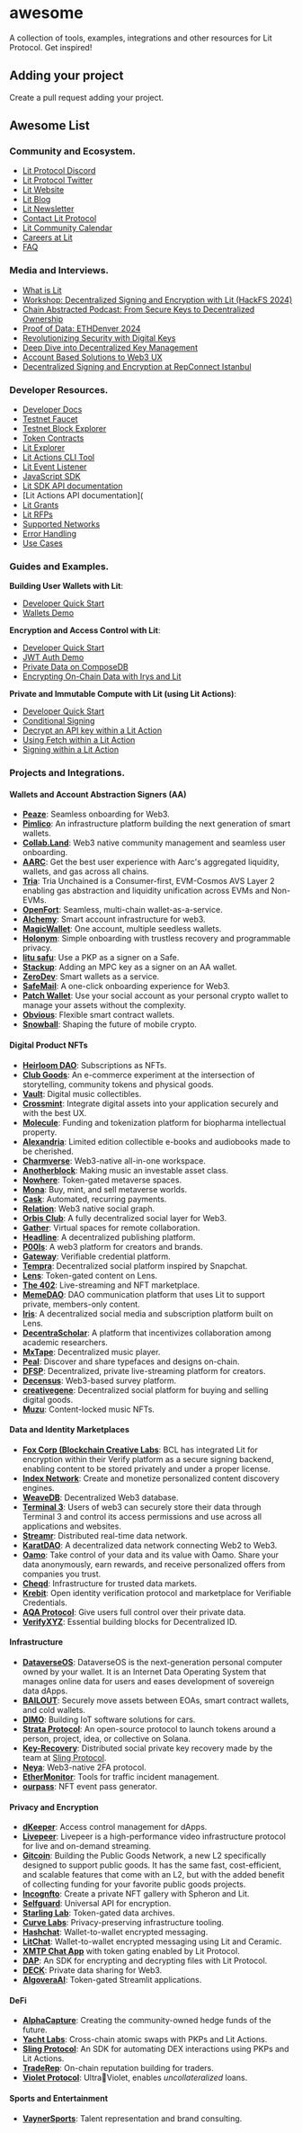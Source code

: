 # awesome
A collection of tools, examples, integrations and other resources for Lit Protocol. Get inspired!

## Adding your project
Create a pull request adding your project.

## Awesome List

### Community and Ecosystem.

- [Lit Protocol Discord](https://discord.gg/GnTtFukpHq)
- [Lit Protocol Twitter](https://twitter.com/LitProtocol)
- [Lit Website](https://litprotocol.com/)
- [Lit Blog](https://spark.litprotocol.com/)
- [Lit Newsletter](https://spark.litprotocol.com/)
- [Contact Lit Protocol](https://docs.google.com/forms/d/e/1FAIpQLScBVsg-NhdMIC1H1mozh2zaVX0V4WtmEPSPrtmqVtnj_3qqNw/viewform)
- [Lit Community Calendar](https://litgateway.com/calendar)
- [Careers at Lit](https://jobs.litprotocol.com/)
- [FAQ](https://developer.litprotocol.com/faq)

### Media and Interviews.

- [What is Lit](https://www.youtube.com/watch?v=Q0J-ujKEyE8)
- [Workshop: Decentralized Signing and Encryption with Lit (HackFS 2024)](https://www.youtube.com/watch?v=llydcD-0E5c)
- [Chain Abstracted Podcast: From Secure Keys to Decentralized Ownership](https://www.youtube.com/watch?v=ccxVOX8Lugw)
- [Proof of Data: ETHDenver 2024](https://x.com/ceramicnetwork/status/1768302036498760058)
- [Revolutionizing Security with Digital Keys](https://www.youtube.com/watch?v=depz01BSu98)
- [Deep Dive into Decentralized Key Management](https://open.spotify.com/episode/2DqeVlR0X5cFJaG7dv5q1X?go=1&sp_cid=d8676d7b41fa10678d8e897f7d366279&utm_source=embed_player_p&utm_medium=desktop&nd=1&dlsi=d28ea5dd49454eee)
- [Account Based Solutions to Web3 UX](https://www.youtube.com/watch?v=AU0Ikky9nME)
- [Decentralized Signing and Encryption at RepConnect Istanbul](https://www.youtube.com/watch?v=qGsQ6_uAQe0)

### Developer Resources.

- [Developer Docs](https://developer.litprotocol.com/)
- [Testnet Faucet](https://chronicle-faucet-app.vercel.app/)
- [Testnet Block Explorer](https://chain.litprotocol.com/)
- [Token Contracts](https://developer.litprotocol.com/resources/contracts)
- [Lit Explorer](https://explorer.litprotocol.com/pkps)
- [Lit Actions CLI Tool](https://developer.litprotocol.com/litactions/getlitcli/)
- [Lit Event Listener](https://developer.litprotocol.com/v3/tools/event-listener)
- [JavaScript SDK](https://github.com/LIT-Protocol/js-sdk)
- [Lit SDK API documentation](https://developer.litprotocol.com/v3/category/api-reference)
- [Lit Actions API documentation](
- [Lit Grants](https://github.com/LIT-Protocol/LitGrants)
- [Lit RFPs](https://github.com/orgs/LIT-Protocol/projects/2)
- [Supported Networks](https://developer.litprotocol.com/resources/supportedChains)
- [Error Handling](https://developer.litprotocol.com/SDK/Explanation/tests)
- [Use Cases](https://developer.litprotocol.com/usecases)

### Guides and Examples. 

**Building User Wallets with Lit**:
- [Developer Quick Start](https://developer.litprotocol.com/v3/sdk/wallets/quick-start)
- [Wallets Demo](https://lit-pkp-auth-demo.vercel.app/)

**Encryption and Access Control with Lit**: 
- [Developer Quick Start](https://developer.litprotocol.com/v3/sdk/access-control/quick-start)
- [JWT Auth Demo](https://developer.litprotocol.com/v3/sdk/access-control/jwt-auth)
- [Private Data on ComposeDB](https://developer.litprotocol.com/v3/integrations/storage/ceramic-example)
- [Encrypting On-Chain Data with Irys and Lit](https://developer.litprotocol.com/v3/integrations/storage/irys)

**Private and Immutable Compute with Lit (using Lit Actions)**: 
- [Developer Quick Start](https://developer.litprotocol.com/v3/sdk/serverless-signing/quick-start)
- [Conditional Signing](https://github.com/LIT-Protocol/developer-guides-code/tree/master/conditional-signing)
- [Decrypt an API key within a Lit Action](https://github.com/LIT-Protocol/developer-guides-code/tree/master/decrypt-api-key-in-action)
- [Using Fetch within a Lit Action](https://github.com/LIT-Protocol/developer-guides-code/tree/master/lit-action-using-fetch)
- [Signing within a Lit Action](https://developer.litprotocol.com/v3/sdk/serverless-signing/combining-signatures)
  

### Projects and Integrations.

#### Wallets and Account Abstraction Signers (AA)

- **[Peaze](https://www.peaze.com/)**: Seamless onboarding for Web3.
- **[Pimlico](https://docs.pimlico.io/how-to/integrations/lit-protocol)**: An infrastructure platform building the next generation of smart wallets.
- **[Collab.Land](https://www.collab.land/)**: Web3 native community management and seamless user onboarding.
- **[AARC](https://www.aarc.xyz/)**: Get the best user experience with Aarc's aggregated liquidity, wallets, and gas across all chains.
- **[Tria](https://tria.so/)**: Tria Unchained is a Consumer-first, EVM-Cosmos AVS Layer 2 enabling gas abstraction and liquidity unification across EVMs and Non-EVMs.
- **[OpenFort](https://www.openfort.xyz/)**: Seamless, multi-chain wallet-as-a-service.
- **[Alchemy](https://www.alchemy.com/embedded-accounts)**: Smart account infrastructure for web3.
- **[MagicWallet](https://github.com/DustilDawn/Magic)**: One account, multiple seedless wallets.
- **[Holonym](https://holonym.id/)**: Simple onboarding with trustless recovery and programmable privacy.
- **[litu safu](https://ethglobal.com/showcase/litu-safu-m9tja)**: Use a PKP as a signer on a Safe.
- **[Stackup](https://spark.litprotocol.com/account-abstraction-with-stackup-lit/)**: Adding an MPC key as a signer on an AA wallet.
- **[ZeroDev](https://zerodev.app/)**: Smart wallets as a service.
- **[SafeMail](https://ethglobal.com/showcase/safemail-n8b96)**: A one-click onboarding experience for Web3.
- **[Patch Wallet](https://app.patchwallet.com/)**: Use your social account as your personal crypto wallet to manage your assets without the complexity.
- **[Obvious](https://www.obvious.technology/)**: Flexible smart contract wallets.
- **[Snowball](https://twitter.com/snowballtools/status/1693791419264090465)**: Shaping the future of mobile crypto. 

#### Digital Product NFTs
- **[Heirloom DAO](https://www.heirloomdao.com/)**: Subscriptions as NFTs.
- **[Club Goods](https://www.clubgoods.xyz/)**: An e-commerce experiment at the intersection of storytelling, community tokens and physical goods.
- **[Vault](https://vault.fan/)**: Digital music collectibles.
- **[Crossmint](https://www.crossmint.com/)**: Integrate digital assets into your application securely and with the best UX.
- **[Molecule](https://www.molecule.xyz/)**: Funding and tokenization platform for biopharma intellectual property.
- **[Alexandria](https://www.alexandriabooks.com/)**: Limited edition collectible e-books and audiobooks made to be cherished.
- **[Charmverse](https://www.charmverse.io/)**: Web3-native all-in-one workspace.
- **[Anotherblock](https://anotherblock.com/)**: Making music an investable asset class.
- **[Nowhere](https://www.urnowhere.com/)**: Token-gated metaverse spaces.
- **[Mona](https://monaverse.com/)**: Buy, mint, and sell metaverse worlds.
- **[Cask](https://blog.cask.fi/cask-protocol-integrates-with-lit-protocol-to-attach-private-data-to-nfts-token-gate-content-496b2c5bb995)**: Automated, recurring payments.
- **[Relation](https://spark.litprotocol.com/semantic/)**: Web3 native social graph.
- **[Orbis Club](https://orbis.club/)**: A fully decentralized social layer for Web3.
- **[Gather](https://www.gather.town/)**: Virtual spaces for remote collaboration.
- **[Headline](https://viaheadline.xyz/)**: A decentralized publishing platform.
- **[P00ls](https://www.p00ls.io/)**: A web3 platform for creators and brands.
- **[Gateway](https://www.mygateway.xyz/home)**: Verifiable credential platform.
- **[Tempra](https://ethglobal.com/showcase/tempra-xnxf4)**: Decentralized social platform inspired by Snapchat.
- **[Lens](https://lens.xyz/)**: Token-gated content on Lens.
- **[The 402](https://app.the402.xyz/)**: Live-streaming and NFT marketplace.
- **[MemeDAO](https://github.com/Eyon42/MemeDAO)**: DAO communication platform that uses Lit to support private, members-only content.
- **[Iris](https://github.com/irisxyz/iris)**: A decentralized social media and subscription platform built on Lens.
- **[DecentraScholar](https://github.com/TanusreeSharma/LFGrow-hack)**: A platform that incentivizes collaboration among academic researchers.
- **[MxTape](https://ethglobal.com/showcase/mxtape-1tr3a)**: Decentralized music player.
- **[Peal](https://github.com/Pearl-Market/marketplace)**: Discover and share typefaces and designs on-chain.
- **[DFSP](https://github.com/shazi57/dfsp-js)**: Decentralized, private live-streaming platform for creators.
- **[Decensus](https://github.com/decensus-crypto/app)**: Web3-based survey platform.
- **[creativegene](https://github.com/ddresch/creativegene)**: Decentralized social platform for buying and selling digital goods.
- **[Muzu](https://ethglobal.com/showcase/muzu-3jhzc)**: Content-locked music NFTs.

#### Data and Identity Marketplaces

- **[Fox Corp (Blockchain Creative Labs](https://www.bcl.xyz/)**: BCL has integrated Lit for encryption within their Verify platform as a secure signing backend, enabling content to be stored privately and under a proper license. 
- **[Index Network](https://index.network/)**: Create and monetize personalized content discovery engines.
- **[WeaveDB](https://docs.weavedb.dev/docs/examples/lit-protocol)**: Decentralized Web3 database.
- **[Terminal 3](https://www.terminal3.io/)**: Users of web3 can securely store their data through Terminal 3 and control its access permissions and use across all applications and websites.
- **[Streamr](https://blog.streamr.network/streamr-integrates-lit-protocol/)**: Distributed real-time data network.
- **[KaratDAO](https://docs.karatdao.com/why-karat-network)**: A decentralized data network connecting Web2 to Web3.
- **[Oamo](https://www.oamo.io/)**: Take control of your data and its value with Oamo. Share your data anonymously, earn rewards, and receive personalized offers from companies you trust.
- **[Cheqd](https://cheqd.io/)**: Infrastructure for trusted data markets.
- **[Krebit](https://spark.litprotocol.com/krebitxlitactions/)**: Open identity verification protocol and marketplace for Verifiable Credentials.
- **[AQA Protocol](https://ethglobal.com/showcase/aqa-protocol-b5ok4?ref=spark.litprotocol.com)**: Give users full control over their private data.
- **[VerifyXYZ](https://github.com/verify-xyz/did-profiles/tree/poc-lit?ref=spark.litprotocol.com)**: Essential building blocks for Decentralized ID.

#### Infrastructure

- **[DataverseOS](https://dataverse-os.com/)**: DataverseOS is the next-generation personal computer owned by your wallet. It is an Internet Data Operating System that manages online data for users and eases development of sovereign data dApps.
- **[BAILOUT](https://ethglobal.com/showcase/bailout-ia6s1?ref=spark.litprotocol.com)**: Securely move assets between EOAs, smart contract wallets, and cold wallets.
- **[DIMO](https://dimo.zone/)**: Building IoT software solutions for cars. 
- **[Strata Protocol](https://strataprotocol.com/)**: An open-source protocol to launch tokens around a person, project, idea, or collective on Solana.
- **[Key-Recovery](https://github.com/Joseph-Gross/key-recovery)**: Distributed social private key recovery made by the team at [Sling Protocol](https://twitter.com/slingprotocol).
- **[Neya](https://github.com/stefsimion/Site-Neya-2)**: Web3-native 2FA protocol.
- **[EtherMonitor](https://github.com/seetadev/EtherMonitor)**: Tools for traffic incident management.
- **[ourpass](https://ethglobal.com/showcase/ourpass-91ucq)**: NFT event pass generator.

#### Privacy and Encryption

- **[dKeeper](https://ethglobal.com/showcase/dkeeper-3ma7r?ref=spark.litprotocol.com)**: Access control management for dApps.
- **[Livepeer](https://docs.livepeer.org/tutorials/developing/token-gate-videos-using-lit.en-US)**: Livepeer is a high-performance video infrastructure protocol for live and on-demand streaming.
- **[Gitcoin](https://docs.publicgoods.network/)**: Building the Public Goods Network, a new L2 specifically designed to support public goods. It has the same fast, cost-efficient, and scalable features that come with an L2, but with the added benefit of collecting funding for your favorite public goods projects.
- **[Incognfto](https://blog.spheron.network/incognfto-a-private-nft-gallery)**: Create a private NFT gallery with Spheron and Lit.
- **[Selfguard](https://github.com/selfguard/selfguard?ref=spark.litprotocol.com)**: Universal API for encryption.
- **[Starling Lab](https://github.com/starlinglab/archive-explorer/)**: Token-gated data archives.
- **[Curve Labs](https://github.com/Curve-Labs/lit-privacy/tree/main)**: Privacy-preserving infrastructure tooling.
- **[Hashchat](https://github.com/hashchat-xyz/hashchat-lfgrow)**: Wallet-to-wallet encrypted messaging.
- **[LitChat](https://github.com/cryptoKevinL/LitChat)**: Wallet-to-wallet encrypted messaging using Lit and Ceramic.
- **[XMTP Chat App](https://github.com/GeorgeFane/lit-xmtp)** with token gating enabled by Lit Protocol.
- **[DAP](https://github.com/dap-cool/protocol)**: An SDK for encrypting and decrypting files with Lit Protocol. 
- **[DECK](https://usedeck.vercel.app/)**: Private data sharing for Web3.
- **[AlgoveraAI](https://github.com/AlgoveraAI/streamlit-metamask?ref=spark.litprotocol.com)**: Token-gated Streamlit applications.

#### DeFi

- **[AlphaCapture](https://alphacapture.xyz/)**: Creating the community-owned hedge funds of the future.
- **[Yacht Labs](https://spark.litprotocol.com/xchain-bridging-yacht-lit-swap/)**: Cross-chain atomic swaps with PKPs and Lit Actions.
- **[Sling Protocol](https://github.com/Sling-Protocol/pkp-dex-sdk)**: An SDK for automating DEX interactions using PKPs and Lit Actions.
- **[TradeRep](https://ethglobal.com/showcase/traderep-7gpzv)**: On-chain reputation building for traders.
- **[Violet Protocol](https://twitter.com/violetprotocol/status/1499797952130428929)**: Ultra🤝Violet, enables *uncollateralized* loans.

#### Sports and Entertainment

- **[VaynerSports](https://vaynersports.com/)**: Talent representation and brand consulting.

